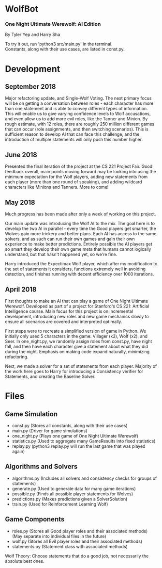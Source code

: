 # WolfBot
### One Night Ultimate Werewolf: AI Edition
By Tyler Yep and Harry Sha

To try it out, run 'python3 src/main.py' in the terminal.  
Constants, along with their use cases, are listed in const.py.

# Development
## September 2018
Major refactoring update, and Single-Wolf Voting. The next primary focus will be on getting a
conversation between roles - each character has more than one statement and is able to convey
different types of information. This will enable us to give varying confidence
levels to Wolf accusations, and even allow us to add more evil roles, like the Tanner and
Minion. By rough estimate, with 12 roles, there are roughly 250 million different games that can
occur (role assignments, and then switching scenarios). This is sufficient reason to
develop AI that can face this challenge, and the introduction of multiple statements will
only push this number higher.


## June 2018
Presented the final iteration of the project at the CS 221 Project Fair. Good feedback
overall, main points moving forward may be looking into using the minimum expectation
for the Wolf players, adding new statements from each player (more than one round of speaking),
and adding wildcard characters like Minions and Tanners. More to come!


## May 2018
Much progress has been made after only a week of working on this project.

Our main update was introducing the Wolf AI to the mix. The goal here is to develop
the two AI in parallel - every time the Good players get smarter, the Wolves gain
more trickery and better plans. Each AI has access to the same solvers, and as such
can run their own games and gain their own experience to make better predictions.
Entirely possible the AI players get so smart they develop their own game meta that
humans cannot logically understand, but that hasn't happened yet, so we're fine.

Harry introduced the Expectimax Wolf player, which after my modification to the
set of statements it considers, functions extremely well in avoiding detection, and
finishes running with decent efficiency over 1000 iterations.


## April 2018
First thoughts to make an AI that can play a game of One Night Ultimate Werewolf.
Developed as part of a project for Stanford's CS 221: Artificial Intelligence course.
Main focus for this project is on incremental development, introducing new roles and new
game mechanics slowly to ensure all scenarios are covered and interpreted optimally.

First steps were to recreate a simplified version of game in Python. We initially only
used 5 characters in the game: Villager (x3), Wolf (x2), and Seer. In one_night.py,
we randomly assign roles from const.py, have night fall, and then have each character
give a statement about what they did during the night. Emphasis on making code expand
naturally, minimizing refactoring.

Next, we made a solver for a set of statements from each player. Majority of
the work here goes to Harry for introducing a Consistency verifier for Statements,
and creating the Baseline Solver.


# Files
## Game Simulation
* const.py (Stores all constants, along with their use cases)  
* main.py (Driver for game simulations)  
* one_night.py (Plays one game of One Night Ultimate Werewolf)  
* statistics.py (Used to aggregate many GameResults into fixed statistics)  
* replay.py (python3 replay.py will run the last game that was played again)  

## Algorithms and Solvers
* algorithms.py (Includes all solvers and consistency checks for groups of statements)  
* generate.py (Used to generate data for many game iterations)  
* possible.py (Finds all possible player statements for Wolves)  
* predictions.py (Makes predictions given a SolverSolution)  
* train.py (Used for Reinforcement Learning Wolf)  

## Game Components
* roles.py (Stores all Good player roles and their associated methods)  
  (May separate into individual files in the future)  
* wolf.py (Stores all Evil player roles and their associated methods)  
* statements.py (Statement class with associated methods)  


Wolf Theory: Choose statements that do a good job, not necessarily the absolute best ones.
